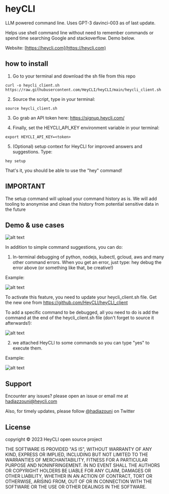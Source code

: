 # heyCLI

LLM powered command line. Uses GPT-3 davinci-003 as of last update. 

Helps use shell command line without need to remember commands or spend time searching Google and stackoverflow. Demo below.

Website: [https://heycli.com](https://heycli.com)

## how to install

1. Go to your terminal and download the sh file from this repo 

```
curl -o heycli_client.sh https://raw.githubusercontent.com/HeyCLI/heyCLI/main/heycli_client.sh
```

2. Source the script, type in your terminal:  

```
source heycli_client.sh
```

3. Go grab an API token here: https://signup.heycli.com/

4. Finally, set the HEYCLI_API_KEY environment variable in your terminal: 

```
export HEYCLI_API_KEY=<token>
```
5. (Optional) setup context for HeyCLI for improved answers and suggestions. Type:

```
hey setup
```

That's it, you should be able to use the "hey" command!

## IMPORTANT 
The setup command will upload your command history as is. We will add tooling to anonymise and clean the history from potential sensitive data in the future

## Demo & use cases

![alt text](https://github.com/HeyCLI/heyCLI_client/blob/main/assets/demo_heycli.gif)

In addition to simple command suggestions, you can do:

1.  In-terminal debugging of python, nodejs, kubectl, gcloud, aws and many other command errors. When you get an error, just type: hey debug the error above (or something like that, be creative!) 

Example:

![alt text](https://github.com/HeyCLI/heyCLI_client/blob/main/assets/debug.png)

To activate this feature, you need to update your heycli_client.sh file. Get the new one from https://github.com/HeyCLI/heyCLI_client

To add a specific command to be debugged, all you need to do is add the command at the end of the heycli_client.sh file (don't forget to source it afterwards!):

![alt text](https://github.com/HeyCLI/heyCLI_client/blob/main/assets/add_commands.png)

2. we attached HeyCLI to some commands so you can type "yes" to execute them. 

Example:

![alt text](https://github.com/HeyCLI/heyCLI_client/blob/main/assets/execute.png)

## Support

Encounter any issues? please open an issue or email me at hadiazzouni@heycli.com

Also, for timely updates, please follow [@hadiazouni](https://twitter.com/hadiazouni) on Twitter 

## License
  
   copyright © 2023 HeyCLI open source project

   THE SOFTWARE IS PROVIDED "AS IS", WITHOUT WARRANTY OF ANY KIND, EXPRESS OR
   IMPLIED, INCLUDING BUT NOT LIMITED TO THE WARRANTIES OF MERCHANTABILITY,
   FITNESS FOR A PARTICULAR PURPOSE AND NONINFRINGEMENT. IN NO EVENT SHALL THE
   AUTHORS OR COPYRIGHT HOLDERS BE LIABLE FOR ANY CLAIM, DAMAGES OR OTHER
   LIABILITY, WHETHER IN AN ACTION OF CONTRACT, TORT OR OTHERWISE, ARISING FROM,
   OUT OF OR IN CONNECTION WITH THE SOFTWARE OR THE USE OR OTHER DEALINGS IN THE
   SOFTWARE.
